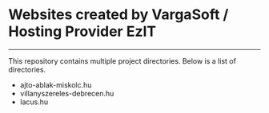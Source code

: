 # Websites created by VargaSoft / Hosting Provider EzIT
<hr>

This repository contains multiple project directories. Below is a list of directories.

- ajto-ablak-miskolc.hu
- villanyszereles-debrecen.hu
- lacus.hu


